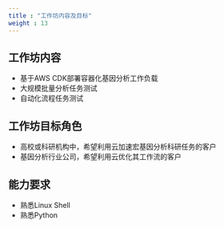 ```yaml
---
title : "工作坊内容及目标"
weight : 13
---
```


## 工作坊内容
- 基于AWS CDK部署容器化基因分析工作负载
- 大规模批量分析任务测试
- 自动化流程任务测试

## 工作坊目标角色
- 高校或科研机构中，希望利用云加速宏基因分析科研任务的客户
- 基因分析行业公司，希望利用云优化其工作流的客户

## 能力要求
- 熟悉Linux Shell
- 熟悉Python